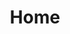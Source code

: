 ---
layout: home
title: Home

# Hero section
hero_subtitle: Accessible Customer Experience Consulting
hero_title: CX Doesn't Have to Be Complicated
hero_text: Many organizations struggle with implementing effective customer experience programs due to perceived complexity and uncertain ROI. Our straightforward approach makes launching and managing CX initiatives accessible without needing to build an entire in-house team.
hero_cta_button: Book a Free Strategy Chat
hero_cta_link: See How It Works

# Expertise section
expertise_subtitle: Practical CX Services
expertise_title: CX Solutions That Scale With Your Business
expertise_description: Tailored customer experience programs that deliver meaningful results without unnecessary complexity or excessive resource requirements.

# Services
services:
  - icon: fas fa-chart-line
    title: Customer Journey Mapping
    description: Gain clarity on how customers interact with your business without expensive research tools. Our streamlined approach helps organizations identify critical touchpoints and prioritize improvements that deliver the greatest ROI with minimal disruption to operations.
  - icon: fas fa-lightbulb
    title: Right-Sized Feedback Programs
    description: Implement feedback systems that work for your organization's scale and budget. Avoid the common pitfall of collecting data you can't act on by focusing on targeted insights that drive meaningful improvements without overwhelming your team or requiring specialized analysts.
  - icon: fas fa-users
    title: CX Program Development
    description: Build a sustainable customer experience program that fits your existing structure. Develop the right governance, tools, and processes that integrate seamlessly with your current organizational resources while delivering measurable business outcomes and clear ROI.

# Process section
process_subtitle: Walk, Crawl, Turbo Boost 🚀
process_title: Simplified CX Implementation
process_description: A practical methodology designed for organizations that need effective customer experience programs without the complexity or resource requirements that often make CX initiatives seem daunting.

# Process steps
process_steps:
  - title: Discover & Understand
    description: Analyzing your current customer experiences through right-sized research methods that don't require massive budgets. This focused approach identifies the most impactful opportunities specific to your business context and customer needs.
  - title: Design Solutions
    description: Creating practical plans that work within your existing organizational structure and resources. Solutions are designed to be implemented without requiring new departments or significant headcount increases—perfect for organizations watching their bottom line.
  - title: Implement & Optimize
    description: Putting plans into action with the right level of guidance and support. The focus is on sustainable implementation that your existing team can manage, with clear measurement frameworks that demonstrate ROI without requiring data science expertise.

# Testimonials section
testimonials_subtitle: Success Stories
testimonials_title: Real Results, Real Value
testimonials_description: See how organizations have transformed their customer experience with practical, right-sized approaches that delivered measurable business impact without breaking the bank.

# Testimonials
testimonials:
  - quote: Stefan helped us see our business through our customers' eyes for the first time. His practical approach gave us clear steps to improve, and within six months our customer satisfaction scores were up 30%. The best part? Our team is now excited about serving customers.
    name: Jennifer Reynolds
    position: Marketing Director, Regional Retail Chain
    image: 
  - quote: Stefan was pivotal during our vendor evaluation process. His expertise helped us identify the right customer experience platform that actually fits our business needs. His guidance saved us from an expensive mistake and was worth every penny. The implementation was smooth, and our team adopted the new system enthusiastically.
    name: Michael Thornton
    position: CTO, Financial Services Company
    image: 
  - quote: Our customer experience was fragmented across different departments. Stefan helped us develop a unified strategy that connected everything together. The methodology was clear and practical - not just theory but actionable steps. In just three months, customer retention improved by 22% and our team has a common language for discussing experience improvements.
    name: Sarah Matthews
    position: COO, E-commerce Platform
    image: 

# Blog section
blog_subtitle: Insights
blog_title: Latest CX Thinking
blog_description: Practical ideas and fresh perspectives on creating exceptional customer experiences that drive business growth.
blog_link: /blog

# Blog posts
blog_posts:
  - title: Personalized AI Chatbots The Future of Customer Engagement
    excerpt: Modern customers expect real-time assistance that feels personal and understands their needs. AI-powered chatbots have evolved beyond simple scripted responses to become contextually aware digital assistants that learn from each interaction. These intelligent systems now recognize customer intent, recall previous conversations, and adapt their tone to match emotional cues. For businesses, this means 24/7 customer support without sacrificing the human connection that builds loyalty.
    date: March 24, 2025
    image: https://placehold.co/800x500
    tag: Technology
    url: /blog/personalized-ai-chatbots
  - title: Beyond NPS Measuring What Actually Matters in Customer Experience
    excerpt: While Net Promoter Score (NPS) provides a useful snapshot of customer sentiment, relying on it exclusively misses important nuances in customer behavior. This article explores complementary metrics that reveal deeper insights about what truly drives customer satisfaction and retention.
    date: March 10, 2025
    image: https://placehold.co/800x500
    tag: Strategy
    url: /blog/beyond-nps
  - title: Creating a Customer-Centric Culture That Actually Sticks
    excerpt: Many organizations struggle to maintain customer-focused initiatives beyond the initial excitement. This practical guide shares proven methods for embedding customer-centricity into company culture, with specific examples of organizations that have successfully transformed their approach.
    date: February 28, 2025
    image: https://placehold.co/800x500
    tag: Leadership
    url: /blog/customer-centric-culture

# Contact section
contact_subtitle: Get Started
contact_title: Ready for Happier Customers?
contact_description: Schedule a friendly, no-pressure conversation about your business challenges and opportunities for customer experience improvement.
contact_cta: Begin with a simple conversation
contact_button: Book a Free 30-Min Chat
---